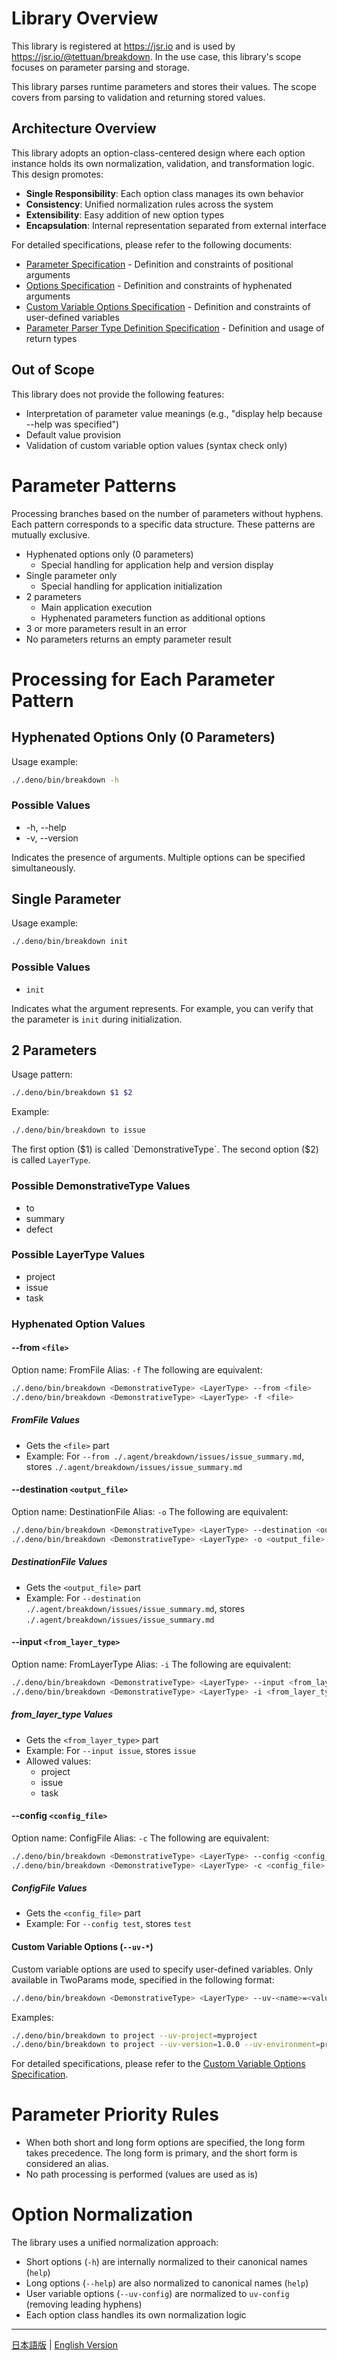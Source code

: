 # Library Overview

This library is registered at https://jsr.io and is used by https://jsr.io/@tettuan/breakdown.
In the use case, this library's scope focuses on parameter parsing and storage.

This library parses runtime parameters and stores their values.
The scope covers from parsing to validation and returning stored values.

## Architecture Overview

This library adopts an option-class-centered design where each option instance holds its own normalization, validation, and transformation logic. This design promotes:

- **Single Responsibility**: Each option class manages its own behavior
- **Consistency**: Unified normalization rules across the system
- **Extensibility**: Easy addition of new option types
- **Encapsulation**: Internal representation separated from external interface

For detailed specifications, please refer to the following documents:

- [Parameter Specification](params.md) - Definition and constraints of positional arguments
- [Options Specification](options.md) - Definition and constraints of hyphenated arguments
- [Custom Variable Options Specification](custom_variable_options.md) - Definition and constraints of user-defined variables
- [Parameter Parser Type Definition Specification](params_type.md) - Definition and usage of return types

## Out of Scope

This library does not provide the following features:

- Interpretation of parameter value meanings (e.g., "display help because --help was specified")
- Default value provision
- Validation of custom variable option values (syntax check only)

# Parameter Patterns

Processing branches based on the number of parameters without hyphens.
Each pattern corresponds to a specific data structure. These patterns are mutually exclusive.

- Hyphenated options only (0 parameters)
  - Special handling for application help and version display
- Single parameter only
  - Special handling for application initialization
- 2 parameters
  - Main application execution
  - Hyphenated parameters function as additional options
- 3 or more parameters result in an error
- No parameters returns an empty parameter result

# Processing for Each Parameter Pattern

## Hyphenated Options Only (0 Parameters)

Usage example:

```bash
./.deno/bin/breakdown -h
```

### Possible Values

- -h, --help
- -v, --version

Indicates the presence of arguments. Multiple options can be specified simultaneously.

## Single Parameter

Usage example:

```bash
./.deno/bin/breakdown init
```

### Possible Values

- `init`

Indicates what the argument represents.
For example, you can verify that the parameter is `init` during initialization.

## 2 Parameters

Usage pattern:

```bash
./.deno/bin/breakdown $1 $2
```

Example:

```bash
./.deno/bin/breakdown to issue
```

The first option ($1) is called `DemonstrativeType`.
The second option ($2) is called `LayerType`.

### Possible DemonstrativeType Values

- to
- summary
- defect

### Possible LayerType Values

- project
- issue
- task

### Hyphenated Option Values

#### --from `<file>`

Option name: FromFile
Alias: `-f`
The following are equivalent:

```bash
./.deno/bin/breakdown <DemonstrativeType> <LayerType> --from <file>
./.deno/bin/breakdown <DemonstrativeType> <LayerType> -f <file>
```

##### FromFile Values

- Gets the `<file>` part
- Example: For `--from ./.agent/breakdown/issues/issue_summary.md`, stores `./.agent/breakdown/issues/issue_summary.md`

#### --destination `<output_file>`

Option name: DestinationFile
Alias: `-o`
The following are equivalent:

```bash
./.deno/bin/breakdown <DemonstrativeType> <LayerType> --destination <output_file>
./.deno/bin/breakdown <DemonstrativeType> <LayerType> -o <output_file>
```

##### DestinationFile Values

- Gets the `<output_file>` part
- Example: For `--destination ./.agent/breakdown/issues/issue_summary.md`, stores `./.agent/breakdown/issues/issue_summary.md`

#### --input `<from_layer_type>`

Option name: FromLayerType
Alias: `-i`
The following are equivalent:

```bash
./.deno/bin/breakdown <DemonstrativeType> <LayerType> --input <from_layer_type>
./.deno/bin/breakdown <DemonstrativeType> <LayerType> -i <from_layer_type>
```

##### from_layer_type Values

- Gets the `<from_layer_type>` part
- Example: For `--input issue`, stores `issue`
- Allowed values:
  - project
  - issue
  - task

#### --config `<config_file>`

Option name: ConfigFile
Alias: `-c`
The following are equivalent:

```bash
./.deno/bin/breakdown <DemonstrativeType> <LayerType> --config <config_file>
./.deno/bin/breakdown <DemonstrativeType> <LayerType> -c <config_file>
```

##### ConfigFile Values

- Gets the `<config_file>` part
- Example: For `--config test`, stores `test`

#### Custom Variable Options (`--uv-*`)

Custom variable options are used to specify user-defined variables.
Only available in TwoParams mode, specified in the following format:

```bash
./.deno/bin/breakdown <DemonstrativeType> <LayerType> --uv-<name>=<value>
```

Examples:
```bash
./.deno/bin/breakdown to project --uv-project=myproject
./.deno/bin/breakdown to project --uv-version=1.0.0 --uv-environment=production
```

For detailed specifications, please refer to the [Custom Variable Options Specification](custom_variable_options.md).

# Parameter Priority Rules

- When both short and long form options are specified, the long form takes precedence. The long form is primary, and the short form is considered an alias.
- No path processing is performed (values are used as is)

# Option Normalization

The library uses a unified normalization approach:
- Short options (`-h`) are internally normalized to their canonical names (`help`)
- Long options (`--help`) are also normalized to canonical names (`help`)
- User variable options (`--uv-config`) are normalized to `uv-config` (removing leading hyphens)
- Each option class handles its own normalization logic

---

[日本語版](index.ja.md) | [English Version](index.md) 